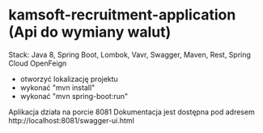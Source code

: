 # kamsoft-recruitment-application (Api do wymiany walut)
Stack: Java 8, Spring Boot, Lombok, Vavr, Swagger, Maven, Rest, Spring Cloud OpenFeign

- otworzyć lokalizację projektu
- wykonać "mvn install"
- wykonać "mvn spring-boot:run"

Aplikacja działa na porcie 8081
Dokumentacja jest dostępna pod adresem http://localhost:8081/swagger-ui.html 
